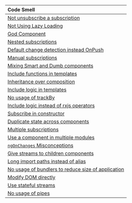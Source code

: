 | Code Smell                                                                                                  |
| :--                                                                                                         |
| [Not unsubscribe a subscription](./code-smell/not_unsubscribe_subscriptions.md)                                          |
| [Not Using Lazy Loading](./code-smell/not_using_lazy_loading.md)                                                 |
| [God Component](./code-smell/god_component.md)                                                                           |
| [Nested subscriptions](./code-smell/nested_subscriptions.md)                                                             |
| [Default change detection instead OnPush](./code-smell/default_change_detection_instead_onpush.md)                       |
| [Manual subscriptions](./code-smell/manual_subscriptions.md)                                                             |
| [Mixing Smart and Dumb components](./code-smell/mixing_smart_and_dump_components.md)                                     |
| [Include functions in templates](./code-smell/include_functions_in_templates.md)                                         |
| [Inheritance over composition](./code-smell/inheritance_over_composition.md)                                             |
| [Include logic in templates](./code-smell/include_logic_in_templates.md)                                                 |
| [No usage of trackBy](./code-smell/no_usage_of_trackby.md)                                                               |
| [Include logic instead of rxjs operators](./code-smell/include_login_instead_of_rxjs_operators.md)                       |
| [Subscribe in constructor](./code-smell/subscribe_in_constructor.md)                                                     |
| [Duplicate state across components](./code-smell/duplicate_state_across_components.md)                                   |
| [Multiple subscriptions](./code-smell/multiple_subscriptions.md)                                                         |
| [Use a component in multiple modules](./code-smell/use_a_component_in_multiple_modules.md)                               |
| [`ngOnChanges` Misconceptions](./code-smell/ngonchanges_misconceptions.md)                                               | 
| [Give streams to children components](./code-smell/give_streams_to_children_components.md)                               | 
| [Long import paths instead of alias](./code-smell/long_imports_patsh_instead_of_alias.md)                                | 
| [No usage of bundlers to reduce size of application](./code-smell/no_usage_of_bundlers_to_reduce_size_of_application.md) | 
| [Modify DOM directly](./code-smell/modify_dom_directly.md)                                                               | 
| [Use stateful streams](./code-smell/use_stateful_streams.md)                                                             | 
| [No usage of pipes](./code-smell/no_usage_of_pipes.md)                                                                   |
